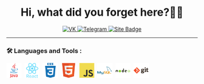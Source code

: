 <div id="header" align="center">
  <h1>Hi, what did you forget here?🫶🏻</h1>
</div>

<div id="badges" align="center">
  <a href="your-youtube-URL">
    <img src="https://img.shields.io/badge/VK-blue?style=for-the-badge&logo=vk&logoColor=white" alt="VK"/>
  </a>
  <a href="your-linkedin-URL">
    <img src="https://img.shields.io/badge/Telegram-purple?style=for-the-badge&logo=telegram&logoColor=white" alt="Telegram"/>
  </a>
  <a href="your-twitter-URL">
    <img src="https://img.shields.io/badge/Site-orange?style=for-the-badge&logo=appveyor&logoColor=white" alt="Site Badge"/>
  </a>
</div>

---

### :hammer_and_wrench: Languages and Tools :

<div>
  <img src="https://github.com/devicons/devicon/blob/master/icons/java/java-original-wordmark.svg" title="Java" alt="Java" width="40" height="40"/>&nbsp;
  <img src="https://github.com/devicons/devicon/blob/master/icons/react/react-original-wordmark.svg" title="React" alt="React" width="40" height="40"/>&nbsp;
  <img src="https://github.com/devicons/devicon/blob/master/icons/css3/css3-plain-wordmark.svg"  title="CSS3" alt="CSS" width="40" height="40"/>&nbsp;
  <img src="https://github.com/devicons/devicon/blob/master/icons/html5/html5-original.svg" title="HTML5" alt="HTML" width="40" height="40"/>&nbsp;
  <img src="https://github.com/devicons/devicon/blob/master/icons/javascript/javascript-original.svg" title="JavaScript" alt="JavaScript" width="40" height="40"/>&nbsp;
  <img src="https://github.com/devicons/devicon/blob/master/icons/mysql/mysql-original-wordmark.svg" title="MySQL"  alt="MySQL" width="40" height="40"/>&nbsp;
  <img src="https://github.com/devicons/devicon/blob/master/icons/nodejs/nodejs-original-wordmark.svg" title="NodeJS" alt="NodeJS" width="40" height="40"/>&nbsp;
  <img src="https://github.com/devicons/devicon/blob/master/icons/git/git-original-wordmark.svg" title="Git" **alt="Git" width="40" height="40"/>
</div>
